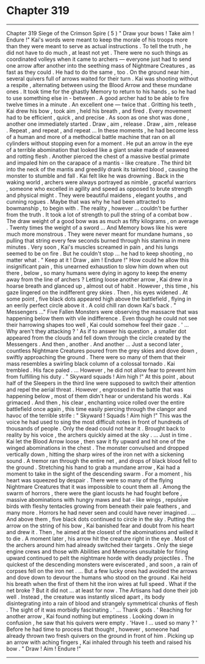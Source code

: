 
# Chapter 319


---

Chapter 319 Siege of the Crimson Spire ( 5 )
" Draw your bows ! Take aim ! Endure !"
Kai's words were meant to keep the morale of his troops more than they were meant to serve as actual instructions . To tell the truth , he did not have to do much , at least not yet . There were no such things as coordinated volleys when it came to archers — everyone just had to send one arrow after another into the seething mass of Nightmare Creatures , as fast as they could .
He had to do the same , too .
On the ground near him , several quivers full of arrows waited for their turn . Kai was shooting without a respite , alternating between using the Blood Arrow and these mundane ones . It took time for the ghastly Memory to return to his hands , so he had to use something else in - between .
A good archer had to be able to fire twelve times in a minute . An excellent one — twice that .
Gritting his teeth , Kai drew his bow , took aim , held his breath , and fired . Every movement had to be efficient , quick , and precise . As soon as one shot was done , another one immediately started . Draw , aim , release . Draw , aim , release . Repeat , and repeat , and repeat ...
In these moments , he had become less of a human and more of a methodical battle machine that ran on all cylinders without stopping even for a moment .
He put an arrow in the eye of a terrible abomination that looked like a giant snake made of seaweed and rotting flesh . Another pierced the chest of a massive bestial primate and impaled him on the carapace of a mantis - like creature . The third bit into the neck of the mantis and greedily drank its tainted blood , causing the monster to stumble and fall .
Kai felt like he was drowning .
Back in the waking world , archers were always portrayed as nimble , graceful warriors , someone who excelled in agility and speed as opposed to brute strength and physical might . They were beautiful maidens , elegant youths , and cunning rogues . Maybe that was why he had been attracted to bowmanship , to begin with .
The reality , however … couldn't be further from the truth .
It took a lot of strength to pull the string of a combat bow . The draw weight of a good bow was as much as fifty kilograms , on average . Twenty times the weight of a sword …
And Memory bows like his were much more monstrous . They were never meant for mundane humans , so pulling that string every few seconds burned through his stamina in mere minutes . Very soon , Kai's muscles screamed in pain , and his lungs seemed to be on fire .
But he couldn't stop … he had to keep shooting , no matter what .
" Keep at it ! Draw , aim ! Endure !"
How could he allow this insignificant pain , this unearned exhaustion to slow him down when out there , below , so many humans were dying in agony to keep the enemy away from the line of archers ?
Letting loose another arrow , Kai drew in a hoarse breath and glanced up , almost out of habit .
However , this time , his gaze lingered on the indifferent grey skies . Then , his eyes widened .
At some point , five black dots appeared high above the battlefield , flying in an eerily perfect circle above it . A cold chill ran down Kai's back .
" Messengers …"
Five Fallen Monsters were observing the massacre that was happening below them with vile indifference . Even though he could not see their harrowing shapes too well , Kai could somehow feel their gaze .
' ... Why aren't they attacking ? '
As if to answer his question , a smaller dot appeared from the clouds and fell down through the circle created by the Messengers . And then , another . And another …
Just a second later , countless Nightmare Creatures poured from the grey skies and dove down , swiftly approaching the ground . There were so many of them that their mass resembles a swirling black column of a colossal tornado .
Kai trembled . His face paled .
… However , he did not allow fear to prevent him from fulfilling his duty .
" Skyward squads ! Aim high !"
At this point , about half of the Sleepers in the third line were supposed to switch their attention and repel the aerial threat . However , engrossed in the battle that was happening below , most of them didn't hear or understand his words .
Kai grimaced .
And then , his clear , enchanting voice rolled over the entire battlefield once again , this time easily piercing through the clangor and havoc of the terrible strife :
" Skyward ! Squads ! Aim high !"
This was the voice he had used to sing the most difficult notes in front of hundreds of thousands of people . Only the dead could not hear it .
Brought back to reality by his voice , the archers quickly aimed at the sky .
… Just in time .
Kai let the Blood Arrow loose , then saw it fly upward and hit one of the winged abominations in the chest . The monster convulsed and dropped vertically down , hitting the sharp wires of the iron net with a sickening sound .
A tremor ran through the entire net , and drops of black blood fell to the ground .
Stretching his hand to grab a mundane arrow , Kai had a moment to take in the sight of the descending swarm . For a moment , his heart was squeezed by despair .
There were so many of the flying Nightmare Creatures that it was impossible to count them all . Among the swarm of horrors , there were the giant locusts he had fought before , massive abominations with hungry maws and bat - like wings , repulsive birds with fleshy tentacles growing from beneath their pale feathers , and many more . Horrors he had never seen and could have never imagined .
… And above them , five black dots continued to circle in the sky .
Putting the arrow on the string of his bow , Kai banished fear and doubt from his heart and drew it . Then , he aimed at the closest of the abominations and willed it to die .
A moment later , his arrow hit the creature right in the eye .
Most of the archers around him had already switched their targets . Only the siege engine crews and those with Abilities and Memories unsuitable for firing upward continued to pelt the nightmare horde with deadly projectiles .
The quickest of the descending monsters were eviscerated , and soon , a rain of corpses fell on the iron net .
… But a few lucky ones had avoided the arrows and dove down to devour the humans who stood on the ground .
Kai held his breath when the first of them hit the iron wires at full speed .
What if the net broke ?
But it did not … at least for now . The Artisans had done their job well .
Instead , the creature was instantly sliced apart , its body disintegrating into a rain of blood and strangely symmetrical chunks of flesh . The sight of it was morbidly fascinating .
' ... Thank gods . '
Reaching for another arrow , Kai found nothing but emptiness . Looking down in confusion , he saw that his quivers were empty .
'Have I … used so many ? '
Before he had time to process that thought , however , someone had already thrown two fresh quivers on the ground in front of him .
Picking up an arrow with aching fingers , Kai inhaled through his teeth and raised his bow .
" Draw ! Aim ! Endure !"

---

